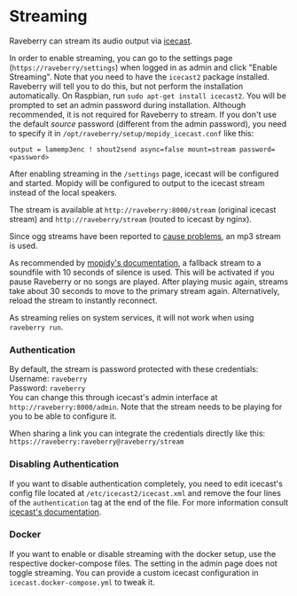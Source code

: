 # Streaming

Raveberry can stream its audio output via [icecast](https://icecast.org/).

In order to enable streaming, you can go to the settings page (`https://raveberry/settings`) when logged in as admin and click "Enable Streaming".
Note that you need to have the `icecast2` package installed. Raveberry will tell you to do this, but not perform the installation automatically.
On Raspbian, run `sudo apt-get install icecast2`. You will be prompted to set an admin password during installation. Although recommended, it is not required for Raveberry to stream. If you don't use the default _source_ password (different from the admin password), you need to specify it in `/opt/raveberry/setup/mopidy_icecast.conf` like this:
```
output = lamemp3enc ! shout2send async=false mount=stream password=<password>
```

After enabling streaming in the `/settings` page, icecast will be configured and started. Mopidy will be configured to output to the icecast stream instead of the local speakers.

The stream is available at `http://raveberry:8000/stream` (original icecast stream) and `http://raveberry/stream` (routed to icecast by nginx).

Since ogg streams have been reported to [cause problems](https://github.com/mopidy/mopidy/issues/1623), an mp3 stream is used.

As recommended by [mopidy's documentation](https://docs.mopidy.com/en/latest/icecast/), a fallback stream to a soundfile with 10 seconds of silence is used. This will be activated if you pause Raveberry or no songs are played. After playing music again, streams take about 30 seconds to move to the primary stream again. Alternatively, reload the stream to instantly reconnect.

As streaming relies on system services, it will not work when using `raveberry run`.



### Authentication

By default, the stream is password protected with these credentials:  
Username: `raveberry`  
Password: `raveberry`  
You can change this through icecast's admin interface at `http://raveberry:8000/admin`. Note that the stream needs to be playing for you to be able to configure it.

When sharing a link you can integrate the credentials directly like this:  
`https://raveberry:raveberry@raveberry/stream`

### Disabling Authentication

If you want to disable authentication completely, you need to edit icecast's config file located at `/etc/icecast2/icecast.xml` and remove the four lines of the `authentication` tag at the end of the file. For more information consult [icecast's documentation](https://www.icecast.org/docs/icecast-2.4.1/auth.html).

### Docker

If you want to enable or disable streaming with the docker setup, use the respective docker-compose files. The setting in the admin page does not toggle streaming. You can provide a custom icecast configuration in `icecast.docker-compose.yml` to tweak it.

